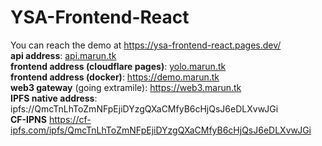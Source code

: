 # YSA-Frontend-React
You can reach the demo at https://ysa-frontend-react.pages.dev/ \
**api address**: [api.marun.tk](https://api.marun.tk/docs) \
**frontend address (cloudflare pages)**: [yolo.marun.tk](https://yolo.marun.tk/homepage) \
**frontend address (docker)**: https://demo.marun.tk \
**web3 gateway** (going extramile): https://web3.marun.tk \
**IPFS native address**: ipfs://QmcTnLhToZmNFpEjiDYzgQXaCMfyB6cHjQsJ6eDLXvwJGi \
**CF-IPNS** https://cf-ipfs.com/ipfs/QmcTnLhToZmNFpEjiDYzgQXaCMfyB6cHjQsJ6eDLXvwJGi
